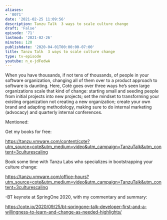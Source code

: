 ```yaml
---
aliases:
- '0071'
date: '2021-02-25 11:09:56'
description: Tanzu Talk  3 ways to scale culture change
draft: 'False'
episode: '71'
lastmod: '2021-02-26'
minutes: 120
publishdate: '2020-04-01T00:00:00-07:00'
title: Tanzu Talk  3 ways to scale culture change
type: tv-episode
youtube: n_e-jdFedwA
---
```


When you have thousands, if not tens of thousands, of people in your software organization, changing all of them over to a product approach to software is daunting. Here, Coté goes over three ways he’s seen large organizations scale that kind of change: starting small and seeding people from initial projects into new projects; set the mindset to transforming your existing organization not creating a new organization; create your own brand and adapting methodology, making sure to do internal marketing (advocacy) and quarterly internal conferences.

Mentioned:

Get my books for free: 

https://tanzu.vmware.com/content/cote?utm_source=cote&utm_medium=video&utm_campaign=TanzuTalk&utm_content=3culturescaling

Book some time with Tanzu Labs who specializes in bootstrapping your culture change:

https://tanzu.vmware.com/office-hours?utm_source=cote&utm_medium=video&utm_campaign=TanzuTalk&utm_content=3culturescaling

-BT keynote at SpringOne 2020, with my commentary and summary: 

https://cote.io/2020/09/25/bt-springone-talk-developer-first-and-a-willingness-to-learn-and-change-as-needed-highlights/